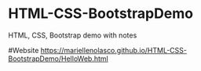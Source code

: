 # HTML-CSS-BootstrapDemo
HTML, CSS, Bootstrap demo with notes

#Website
https://mariellenolasco.github.io/HTML-CSS-BootstrapDemo/HelloWeb.html
